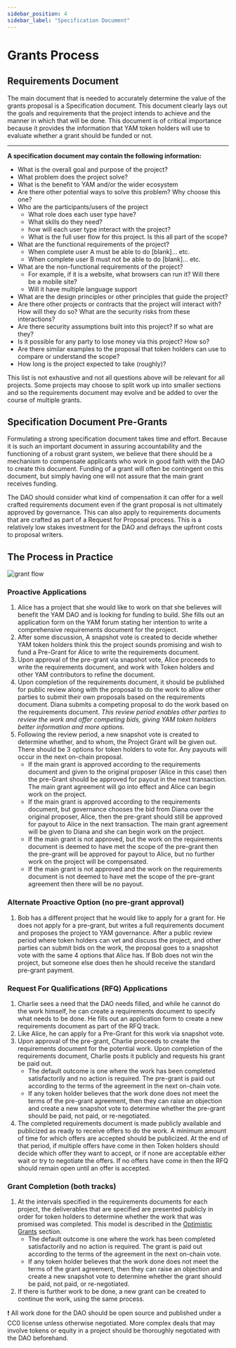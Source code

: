 ```yaml
---
sidebar_position: 4
sidebar_label: "Specification Document"
---
```


# Grants Process

## Requirements Document

The main document that is needed to accurately determine the value of the grants proposal is a Specification document. This document clearly lays out the goals and requirements that the project intends to achieve and the manner in which that will be done. This document is of critical importance because it provides the information that YAM token holders will use to evaluate whether a grant should be funded or not.

---

**A specification document may contain the following information:**

- What is the overall goal and purpose of the project?
- What problem does the project solve?
- What is the benefit to YAM and/or the wider ecosystem
- Are there other potential ways to solve this problem? Why choose this one?
- Who are the participants/users of the project
  - What role does each user type have?
  - What skills do they need?
  - how will each user type interact with the project?
  - What is the full user flow for this project. Is this all part of the scope?
- What are the functional requirements of the project?
  - When complete user A must be able to do [blank]… etc.
  - When complete user B must not be able to do [blank]… etc.
- What are the non-functional requirements of the project?
  - For example, if it is a website, what browsers can run it? Will there be a mobile site?
  - Will it have multiple language support
- What are the design principles or other principles that guide the project?
- Are there other projects or contracts that the project will interact with? How will they do so? What are the security risks from these interactions?
- Are there security assumptions built into this project? If so what are they?
- Is it possible for any party to lose money via this project? How so?
- Are there similar examples to the proposal that token holders can use to compare or understand the scope?
- How long is the project expected to take (roughly)?

This list is not exhaustive and not all questions above will be relevant for all projects. Some projects may choose to split work up into smaller sections and so the requirements document may evolve and be added to over the course of multiple grants.

## Specification Document Pre-Grants

Formulating a strong specification document takes time and effort. Because it is such an important document in assuring accountability and the functioning of a robust grant system, we believe that there should be a mechanism to compensate applicants who work in good faith with the DAO to create this document. Funding of a grant will often be contingent on this document, but simply having one will not assure that the main grant receives funding.

The DAO should consider what kind of compensation it can offer for a well crafted requirements document even if the grant proposal is not ultimately approved by governance. This can also apply to requirements documents that are crafted as part of a Request for Proposal process. This is a relatively low stakes investment for the DAO and defrays the upfront costs to proposal writers.

## The Process in Practice

![grant flow](https://user-images.githubusercontent.com/58150151/185659462-9e3ce632-e32b-41ab-9406-2aea3c536818.png)

### Proactive Applications

1. Alice has a project that she would like to work on that she believes will benefit the YAM DAO and is looking for funding to build. She fills out an application form on the YAM forum stating her intention to write a comprehensive requirements document for the project.
2. After some discussion, A snapshot vote is created to decide whether YAM token holders think this the project sounds promising and wish to fund a Pre-Grant for Alice to write the requirements document.
3. Upon approval of the pre-grant via snapshot vote, Alice proceeds to write the requirements document, and work with Token holders and other YAM contributors to refine the document.
4. Upon completion of the requirements document, it should be published for public review along with the proposal to do the work to allow other parties to submit their own proposals based on the requirements document. Diana submits a competing proposal to do the work based on the requirements document.
*This review period enables other parties to review the work and offer competing bids, giving YAM token holders better information and more options.*
5. Following the review period, a new snapshot vote is created to determine whether, and to whom, the Project Grant will be given out. There should be 3 options for token holders to vote for. Any payouts will occur in the next on-chain proposal.
    - If the main grant is approved according to the requirements document and given to the original proposer (Alice in this case) then the pre-Grant should be approved for payout in the next transaction. The main grant agreement will go into effect and Alice can begin work on the project.
    - If the main grant is approved according to the requirements document, but governance chooses the bid from Diana over the original proposer, Alice, then the pre-grant should still be approved for payout to Alice in the next transaction. The main grant agreement will be given to Diana and she can begin work on the project.
    - If the main grant is not approved, but the work on the requirements document is deemed to have met the scope of the pre-grant then the pre-grant will be approved for payout to Alice, but no further work on the project will be compensated.
    - If the main grant is not approved and the work on the requirements document is  not deemed to have met the scope of the pre-grant agreement then there will be no payout.

### Alternate Proactive Option (no pre-grant approval)

1. Bob has a different project that he would like to apply for a grant for. He does not apply for a pre-grant, but writes a full requirements document and proposes the project to YAM governance. After a public review period where token holders can vet and discuss the project, and other parties can submit bids on the work, the proposal goes to a snapshot vote with the same 4 options that Alice has. If Bob does not win the project, but someone else does then he should receive the standard pre-grant payment.

### Request For Qualifications (RFQ) Applications

1. Charlie sees a need that the DAO needs filled, and while he cannot do the work himself, he can create a requirements document to specify what needs to be done. He fills out an application form to create a new requirements document as part of the RFQ track.
2. Like Alice, he can apply for a Pre-Grant for this work via snapshot vote.
3. Upon approval of the pre-grant, Charlie proceeds to create the requirements document for the potential work. Upon completion of the requirements document, Charlie posts it publicly and requests his grant be paid out.
    - The default outcome is one where the work has been completed satisfactorily and no action is required. The pre-grant is paid out according to the terms of the agreement in the next on-chain vote.
    - If any token holder believes that the work done does not meet the terms of the pre-grant agreement, then they can raise an objection and create a new snapshot vote to determine whether the pre-grant should be paid, not paid, or re-negotiated.
4. The completed requirements document is made publicly available and publicized as ready to receive offers to do the work. A minimum amount of time for which offers are accepted should be publicized. At the end of that period, if multiple offers have come in then Token holders should decide which offer they want to accept, or if none are acceptable either wait or try to negotiate the offers. If no offers have come in then the RFQ should remain open until an offer is accepted.

### Grant Completion (both tracks)

1. At the intervals specified in the requirements documents for each project, the deliverables that are specified are presented publicly in order for token holders to determine whether the work that was promised was completed. This model is described in the [Optimistic Grants](optimistic-grants.md) section.
    - The default outcome is one where the work has been completed satisfactorily and no action is required. The grant is paid out according to the terms of the agreement in the next on-chain vote.
    - If any token holder believes that the work done does not meet the terms of the grant agreement, then they can raise an objection and create a new snapshot vote to determine whether the grant should be paid, not paid, or re-negotiated.
2. If there is further work to be done, a new grant can be created to continue the work, using the same process.

❗ All work done for the DAO should be open source and published under a CC0 license unless otherwise negotiated. More complex deals that may involve tokens or equity in a project should be thoroughly negotiated with the DAO beforehand.
